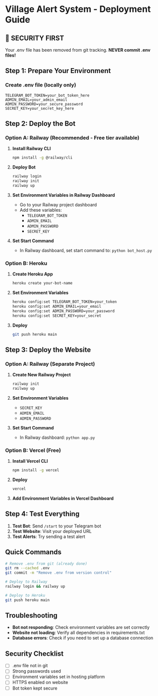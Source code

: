 # Village Alert System - Deployment Guide

## 🚨 SECURITY FIRST
Your .env file has been removed from git tracking. **NEVER commit .env files!**

## Step 1: Prepare Your Environment

### Create .env file (locally only)
```
TELEGRAM_BOT_TOKEN=your_bot_token_here
ADMIN_EMAIL=your_admin_email
ADMIN_PASSWORD=your_secure_password
SECRET_KEY=your_secret_key_here
```

## Step 2: Deploy the Bot

### Option A: Railway (Recommended - Free tier available)

1. **Install Railway CLI**
   ```bash
   npm install -g @railway/cli
   ```

2. **Deploy Bot**
   ```bash
   railway login
   railway init
   railway up
   ```

3. **Set Environment Variables in Railway Dashboard**
   - Go to your Railway project dashboard
   - Add these variables:
     - `TELEGRAM_BOT_TOKEN`
     - `ADMIN_EMAIL`
     - `ADMIN_PASSWORD`
     - `SECRET_KEY`

4. **Set Start Command**
   - In Railway dashboard, set start command to: `python bot_host.py`

### Option B: Heroku

1. **Create Heroku App**
   ```bash
   heroku create your-bot-name
   ```

2. **Set Environment Variables**
   ```bash
   heroku config:set TELEGRAM_BOT_TOKEN=your_token
   heroku config:set ADMIN_EMAIL=your_email
   heroku config:set ADMIN_PASSWORD=your_password
   heroku config:set SECRET_KEY=your_secret
   ```

3. **Deploy**
   ```bash
   git push heroku main
   ```

## Step 3: Deploy the Website

### Option A: Railway (Separate Project)

1. **Create New Railway Project**
   ```bash
   railway init
   railway up
   ```

2. **Set Environment Variables**
   - `SECRET_KEY`
   - `ADMIN_EMAIL`
   - `ADMIN_PASSWORD`

3. **Set Start Command**
   - In Railway dashboard: `python app.py`

### Option B: Vercel (Free)

1. **Install Vercel CLI**
   ```bash
   npm install -g vercel
   ```

2. **Deploy**
   ```bash
   vercel
   ```

3. **Add Environment Variables in Vercel Dashboard**

## Step 4: Test Everything

1. **Test Bot**: Send `/start` to your Telegram bot
2. **Test Website**: Visit your deployed URL
3. **Test Alerts**: Try sending a test alert

## Quick Commands

```bash
# Remove .env from git (already done)
git rm --cached .env
git commit -m "Remove .env from version control"

# Deploy to Railway
railway login && railway up

# Deploy to Heroku
git push heroku main
```

## Troubleshooting

- **Bot not responding**: Check environment variables are set correctly
- **Website not loading**: Verify all dependencies in requirements.txt
- **Database errors**: Check if you need to set up a database connection

## Security Checklist

- [ ] .env file not in git
- [ ] Strong passwords used
- [ ] Environment variables set in hosting platform
- [ ] HTTPS enabled on website
- [ ] Bot token kept secure